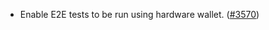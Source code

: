 - Enable E2E tests to be run using hardware wallet.
  ([\#3570](https://github.com/anoma/namada/pull/3570))